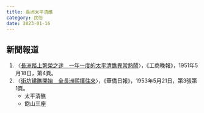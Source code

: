 ```yaml
---
title: 長洲太平清醮
category: 民俗
date: 2023-01-16
---
```

## 新聞報道
1. 〈[長洲踏上繁榮之途　一年一度的太平清醮異常熱鬧](https://mmis.hkpl.gov.hk/coverpage/-/coverpage/view?_coverpage_WAR_mmisportalportlet_hsf=清醮&p_r_p_-1078056564_c=QF757YsWv5%2FH7zGe%2FKF%2BFGPrHvlIST84&_coverpage_WAR_mmisportalportlet_o=0&_coverpage_WAR_mmisportalportlet_actual_q=%28%20verbatim_dc.collection%3A%28%22Old%5C%20HK%5C%20Newspapers%22%29%20%29%20AND+%28%20%28%20allTermsMandatory%3A%28true%29%20OR+all_dc.title%3A%28清醮%29%20OR+all_dc.creator%3A%28清醮%29%20OR+all_dc.contributor%3A%28清醮%29%20OR+all_dc.subject%3A%28清醮%29%20OR+fulltext%3A%28清醮%29%20OR+all_dc.description%3A%28清醮%29%20%29%20%29&_coverpage_WAR_mmisportalportlet_sort_field=dc.publicationdate_bsort&_coverpage_WAR_mmisportalportlet_sort_order=asc)〉，《工商晚報》，1951年5月18日，第4頁。
2. 〈[街坊建醮開始　全長洲熙攘往來](https://mmis.hkpl.gov.hk/coverpage/-/coverpage/view?_coverpage_WAR_mmisportalportlet_hsf=清醮&p_r_p_-1078056564_c=QF757YsWv58JCjtBMMIqokJFMtIJ8kTf&_coverpage_WAR_mmisportalportlet_o=1&_coverpage_WAR_mmisportalportlet_actual_q=%28%20verbatim_dc.collection%3A%28%22Old%5C%20HK%5C%20Newspapers%22%29%20%29%20AND+%28%20%28%20allTermsMandatory%3A%28true%29%20OR+all_dc.title%3A%28清醮%29%20OR+all_dc.creator%3A%28清醮%29%20OR+all_dc.contributor%3A%28清醮%29%20OR+all_dc.subject%3A%28清醮%29%20OR+fulltext%3A%28清醮%29%20OR+all_dc.description%3A%28清醮%29%20%29%20%29&_coverpage_WAR_mmisportalportlet_sort_order=asc&_coverpage_WAR_mmisportalportlet_sort_field=dc.publicationdate_bsort)〉，《華僑日報》，1953年5月21日，第3張第1頁。
    - 太平清醮
    - 飽山三座